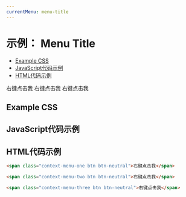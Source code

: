 ```yaml
---
currentMenu: menu-title  
---
```


# 示例： Menu Title


<!-- START doctoc generated TOC please keep comment here to allow auto update -->
<!-- DON'T EDIT THIS SECTION, INSTEAD RE-RUN doctoc TO UPDATE -->


- [Example CSS](#example-css)
- [JavaScript代码示例](#example-code)
- [HTML代码示例](#example-html)

<!-- END doctoc generated TOC please keep comment here to allow auto update -->


<span class="context-menu-one btn btn-neutral">右键点击我</span>
<span class="context-menu-two btn btn-neutral">右键点击我</span>
<span class="context-menu-three btn btn-neutral">右键点击我</span>



## Example CSS

<style type="text/css" class="showcase">
    /* menu header */
    .css-title:before {
        content: "some CSS title";
        display: block;
        position: absolute;
        top: 0;
        right: 0;
        left: 0;
        background: #DDD;
        padding: 2px;
    
        font-family: Verdana, Arial, Helvetica, sans-serif;
        font-size: 11px;
        font-weight: bold;
    }
    .css-title :first-child {
        margin-top: 20px;
    }
    
    /* menu header via data attribute */
    .data-title:before {
        content: attr(data-menutitle);
        display: block;
        position: absolute;
        top: 0;
        right: 0;
        left: 0;
        background: #DDD;
        padding: 2px;
    
        font-family: Verdana, Arial, Helvetica, sans-serif;
        font-size: 11px;
        font-weight: bold;
    }
    .data-title :first-child {
        margin-top: 20px;
    }
</style>

## JavaScript代码示例

<script type="text/javascript" class="showcase">
$(function(){
    // register regular menu
    $.contextMenu({
        selector: '.context-menu-one',
        callback: function(key, options) {
            var m = "clicked: " + key;
            window.console && console.log(m) || alert(m);
        },
        items: {
            "edit": {name: "编辑", icon: "edit"},
            "cut": {name: "剪切", icon: "cut"},
            "copy": {name: "复制", icon: "copy"},
            "paste": {name: "粘贴", icon: "paste"},
            "delete": {name: "删除", icon: "delete"},
            "sep1": "---------",
            "quit": {name: "退出", icon: function($element, key, item){ return 'context-menu-icon context-menu-icon-quit'; }}
        }
    });
    
    // register menu with title provided by CSS
    $.contextMenu({
        selector: '.context-menu-two',
        className: 'css-title',
        callback: function(key, options) {
            var m = "clicked: " + key;
            window.console && console.log(m) || alert(m);
        },
        items: {
            "edit": {name: "编辑", icon: "edit"},
            "cut": {name: "剪切", icon: "cut"},
            "copy": {name: "复制", icon: "copy"},
            "paste": {name: "粘贴", icon: "paste"},
            "delete": {name: "删除", icon: "delete"},
            "sep1": "---------",
            "quit": {name: "退出", icon: function($element, key, item){ return 'context-menu-icon context-menu-icon-quit'; }}
        }
    });
    
    // register menu with title provided by data-attribute
    $.contextMenu({
        selector: '.context-menu-three',
        className: 'data-title',
        callback: function(key, options) {
            var m = "clicked: " + key;
            window.console && console.log(m) || alert(m);
        },
        items: {
            "edit": {name: "编辑", icon: "edit"},
            "cut": {name: "剪切", icon: "cut"},
            "copy": {name: "复制", icon: "copy"},
            "paste": {name: "粘贴", icon: "paste"},
            "delete": {name: "删除", icon: "delete"},
            "sep1": "---------",
            "quit": {name: "退出", icon: function($element, key, item){ return 'context-menu-icon context-menu-icon-quit'; }}
        }
    });
    
    // set a title
    $('.data-title').attr('data-menutitle', "Some JS Title");
});
</script>

## HTML代码示例

```html
<span class="context-menu-one btn btn-neutral">右键点击我</span>

<span class="context-menu-two btn btn-neutral">右键点击我</span>

<span class="context-menu-three btn btn-neutral">右键点击我</span>
```



